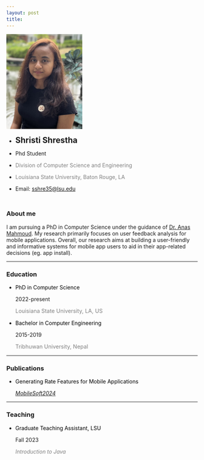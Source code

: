 ```yaml
---
layout: post
title: 
---
```


<div class="profile-wrapper">
    <img src="../public/profile.jpg" alt="Shristi Shrestha" style="width:200px;height:250px;"/>
    <div>
        <ul class="no-style-ul overview-ul" style="margin-bottom: 8px;">
            <li>
                <h2 style="margin:0; padding: 0;">Shristi Shrestha</h2>
            </li>
            <li>
                <p style="font-size: 1em;">Phd Student</p>
            </li>
            <li>
                <p style="font-size: 1em; color:gray;">Division of Computer Science and Engineering</p>
            </li>
            <li>
                <p style="font-size: 1em; color:gray;">Louisiana State University, Baton Rouge, LA</p>
            </li>
        </ul>
        <!-- <p style="text-align:justify">I am a graduate student in Computer Science and Engineering at LSU, currently working with <a href="https://csc.lsu.edu/~mahmoud/index.html" target="_blank">Dr. Nash</a> on research in the field of Software Engineering. My primary focus is on Information Retrieval (IR) for app ratings improvements and feature requests.</p> -->
        <ul class="no-style-ul" style="margin-bottom: 8px;">
            <li class="lead-li"> 
                Email: <a href="mailto:sshre35@lsu.edu">sshre35@lsu.edu
                </a>
            </li>
        </ul>
        <div style="display: flex; align-items: center;column-gap: 8px;row-gap: 8px;">
            <div class="svg-inline--fa-cover">
                <a href="https://www.linkedin.com/in/shristi-shrestha-a77264164/" 
                style="text-decoration: none;"
                target="_blank">
                    <svg class="svg-inline--fa fa-linkedin-in" aria-hidden="true" focusable="false" data-prefix="fab" data-icon="linkedin-in" role="img" xmlns="http://www.w3.org/2000/svg" viewBox="0 0 448 512" data-fa-i2svg=""><path fill="currentColor" d="M100.28 448H7.4V148.9h92.88zM53.79 108.1C24.09 108.1 0 83.5 0 53.8a53.79 53.79 0 0 1 107.58 0c0 29.7-24.1 54.3-53.79 54.3zM447.9 448h-92.68V302.4c0-34.7-.7-79.2-48.29-79.2-48.29 0-55.69 37.7-55.69 76.7V448h-92.78V148.9h89.08v40.8h1.3c12.4-23.5 42.69-48.3 87.88-48.3 94 0 111.28 61.9 111.28 142.3V448z"></path></svg>
                </a>
            </div>
            <div class="svg-inline--fa-cover">
                <a href="https://twitter.com/Shrististha7" style="text-decoration: none;"
                target="_blank">
                    <svg class="svg-inline--fa fa-twitter" aria-hidden="true" focusable="false" data-prefix="fab" data-icon="twitter" role="img" xmlns="http://www.w3.org/2000/svg" viewBox="0 0 512 512" data-fa-i2svg=""><path fill="currentColor" d="M459.37 151.716c.325 4.548.325 9.097.325 13.645 0 138.72-105.583 298.558-298.558 298.558-59.452 0-114.68-17.219-161.137-47.106 8.447.974 16.568 1.299 25.34 1.299 49.055 0 94.213-16.568 130.274-44.832-46.132-.975-84.792-31.188-98.112-72.772 6.498.974 12.995 1.624 19.818 1.624 9.421 0 18.843-1.3 27.614-3.573-48.081-9.747-84.143-51.98-84.143-102.985v-1.299c13.969 7.797 30.214 12.67 47.431 13.319-28.264-18.843-46.781-51.005-46.781-87.391 0-19.492 5.197-37.36 14.294-52.954 51.655 63.675 129.3 105.258 216.365 109.807-1.624-7.797-2.599-15.918-2.599-24.04 0-57.828 46.782-104.934 104.934-104.934 30.213 0 57.502 12.67 76.67 33.137 23.715-4.548 46.456-13.32 66.599-25.34-7.798 24.366-24.366 44.833-46.132 57.827 21.117-2.273 41.584-8.122 60.426-16.243-14.292 20.791-32.161 39.308-52.628 54.253z"></path></svg>
                </a>
            </div>
            <div class="svg-inline--fa-cover">
                <a href="https://github.com/ShristiShrestha" style="text-decoration: none;"
                target="_blank">
                    <svg class="svg-inline--fa fa-github" aria-hidden="true" focusable="false" data-prefix="fab" data-icon="github" role="img" xmlns="http://www.w3.org/2000/svg" viewBox="0 0 496 512" data-fa-i2svg=""><path fill="currentColor" d="M165.9 397.4c0 2-2.3 3.6-5.2 3.6-3.3.3-5.6-1.3-5.6-3.6 0-2 2.3-3.6 5.2-3.6 3-.3 5.6 1.3 5.6 3.6zm-31.1-4.5c-.7 2 1.3 4.3 4.3 4.9 2.6 1 5.6 0 6.2-2s-1.3-4.3-4.3-5.2c-2.6-.7-5.5.3-6.2 2.3zm44.2-1.7c-2.9.7-4.9 2.6-4.6 4.9.3 2 2.9 3.3 5.9 2.6 2.9-.7 4.9-2.6 4.6-4.6-.3-1.9-3-3.2-5.9-2.9zM244.8 8C106.1 8 0 113.3 0 252c0 110.9 69.8 205.8 169.5 239.2 12.8 2.3 17.3-5.6 17.3-12.1 0-6.2-.3-40.4-.3-61.4 0 0-70 15-84.7-29.8 0 0-11.4-29.1-27.8-36.6 0 0-22.9-15.7 1.6-15.4 0 0 24.9 2 38.6 25.8 21.9 38.6 58.6 27.5 72.9 20.9 2.3-16 8.8-27.1 16-33.7-55.9-6.2-112.3-14.3-112.3-110.5 0-27.5 7.6-41.3 23.6-58.9-2.6-6.5-11.1-33.3 2.6-67.9 20.9-6.5 69 27 69 27 20-5.6 41.5-8.5 62.8-8.5s42.8 2.9 62.8 8.5c0 0 48.1-33.6 69-27 13.7 34.7 5.2 61.4 2.6 67.9 16 17.7 25.8 31.5 25.8 58.9 0 96.5-58.9 104.2-114.8 110.5 9.2 7.9 17 22.9 17 46.4 0 33.7-.3 75.4-.3 83.6 0 6.5 4.6 14.4 17.3 12.1C428.2 457.8 496 362.9 496 252 496 113.3 383.5 8 244.8 8zM97.2 352.9c-1.3 1-1 3.3.7 5.2 1.6 1.6 3.9 2.3 5.2 1 1.3-1 1-3.3-.7-5.2-1.6-1.6-3.9-2.3-5.2-1zm-10.8-8.1c-.7 1.3.3 2.9 2.3 3.9 1.6 1 3.6.7 4.3-.7.7-1.3-.3-2.9-2.3-3.9-2-.6-3.6-.3-4.3.7zm32.4 35.6c-1.6 1.3-1 4.3 1.3 6.2 2.3 2.3 5.2 2.6 6.5 1 1.3-1.3.7-4.3-1.3-6.2-2.2-2.3-5.2-2.6-6.5-1zm-11.4-14.7c-1.6 1-1.6 3.6 0 5.9 1.6 2.3 4.3 3.3 5.6 2.3 1.6-1.3 1.6-3.9 0-6.2-1.4-2.3-4-3.3-5.6-2z"></path></svg>
                </a>
            </div>
        </div>
    </div>
</div>


### About me
I am pursuing a PhD in Computer Science under the guidance of <a href="https://csc.lsu.edu/~mahmoud/" target="_blank">Dr. Anas Mahmoud</a>. My research primarily focuses on user feedback analysis for mobile applications. Overall, our research aims at building a user-friendly and informative systems for mobile app users to aid in their app-related decisions (eg. app install).

---

### Education
<ul class="no-style-ul overview-ul education-ul" style="margin-bottom: 8px;">
    <li>
        <div class="h-justified-flex">
            <p style="color: black;margin:0; padding: 0;">PhD in Computer Science</p>
             <p>2022-present</p>
        </div>
        <div>
            <p style="color: gray;font-size: 0.9rem">Louisiana State University, LA, US</p>
        </div>
    </li>
    <li>
        <div class="h-justified-flex">
            <p style="color: black;margin:0; padding: 0;">Bachelor in Computer Engineering</p>
             <p>2015-2019</p>
        </div>
        <div>
            <p style="color: gray; font-size: 0.9rem">Tribhuwan University, Nepal</p>
        </div>
    </li>
</ul>

---

### Publications
<ul class="no-style-ul overview-ul education-ul" style="margin-bottom: 8px;">
    <li>
        <div class="h-justified-flex">
            <p style="color: black;margin:0; padding: 0;">Generating Rate Features for Mobile Applications</p>
            <a style="text-decoration: underline;font-style:italic;" href="https://conf.researchr.org/track/mobilesoft-2024/mobilesoft-2024-research-track" target="_blank">
             <p>MobileSoft2024</p></a>
        </div>
        <div>
            <p style="color: gray;font-size: 0.9rem"></p>
        </div>
    </li>
</ul>

---

### Teaching
<ul class="no-style-ul overview-ul" style="margin-bottom: 8px;">
    <li>
        <div class="h-justified-flex">
            <p style="color: black;margin:0; padding: 0;">Graduate Teaching Assistant, LSU</p>
            <p>Fall 2023</p>
        </div>
        <div>
            <i style="color: gray;">Introduction to Java</i>
        </div>
    </li>
</ul>



